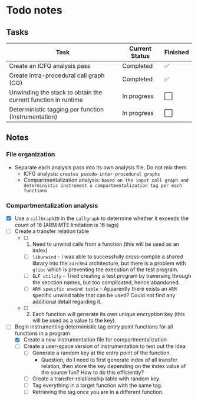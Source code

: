 # Todo notes

## Tasks
| Task                            | Current Status  | Finished      | 
|----------------                 |---------------  |-----------    |
| Create an ICFG analysis pass | Completed | :white_check_mark: | 
| Create intra-procedural call graph (CG)| Completed | :white_check_mark: |
| Unwinding the stack to obtain the current function in runtime | In progress | :white_large_square: |
| Deterministic tagging per function (Instrumentation) | In progress | :white_large_square: |

## Notes
### File organization
- Separate each analysis pass into its own analysis file. Do not mix them.
  - ICFG analysis: `creates pseudo-inter-procedural graphs`
  - Compartmentalization analysis: `based on the input call graph and deterministic instrument a compartmentalization tag per each functions`

### Compartmentalization analysis
- [x] Use a `callGraphID` in the `callgraph` to determine whether it exceeds the count of 16 (ARM MTE limitation is 16 tags)
- [ ] Create a transfer relation table
  - [ ] 1) Need to unwind calls from a function (this will be used as an index)
    - [ ] `libunwind` -  I was able to successfully cross-compile a shared library into the `aarch64` architecture, but there is a problem with `glibc` which is preventing the execution of the test program.
    - [ ] `ELF utility` - Tried creating a test program by traversing through the secction names, but too complicated, hence abandoned.
    - [ ] `ARM specific unwind table` - Apparently there exists an `ARM` specific unwind table that can be used? Could not find any additional detail regarding it.
  - [ ] 2) Each function will generate its own unique encryption key (this will be used as a value to the key).
- [ ] Begin instrumenting deterministic tag entry point functions for all functions in a program
  - [x] Create a new instrumentation file for compartmentalization
  - [ ] Create a user-space version of instrumentation to test out the idea
    - [ ] Generate a random key at the entry point of the function.
      - Question, do I need to first generate index of all transfer relation, then store the key depending on the index value of the source fun? How to do this efficiently?
    - [ ] Create a transfer-relationship table with random key.
    - [ ] Tag everything in a target function with the same tag.
    - [ ] Retrieving the tag once you are in a different function.